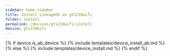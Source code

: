```yaml
---
sidebar: home_sidebar
title: Install LineageOS on gts210wifi
folder: install
permalink: /devices/gts210wifi/install
device: gts210wifi
---
```

{% if device.is_ab_device %}
{% include templates/device_install_ab.md %}
{% else %}
{% include templates/device_install.md %}
{% endif %}
